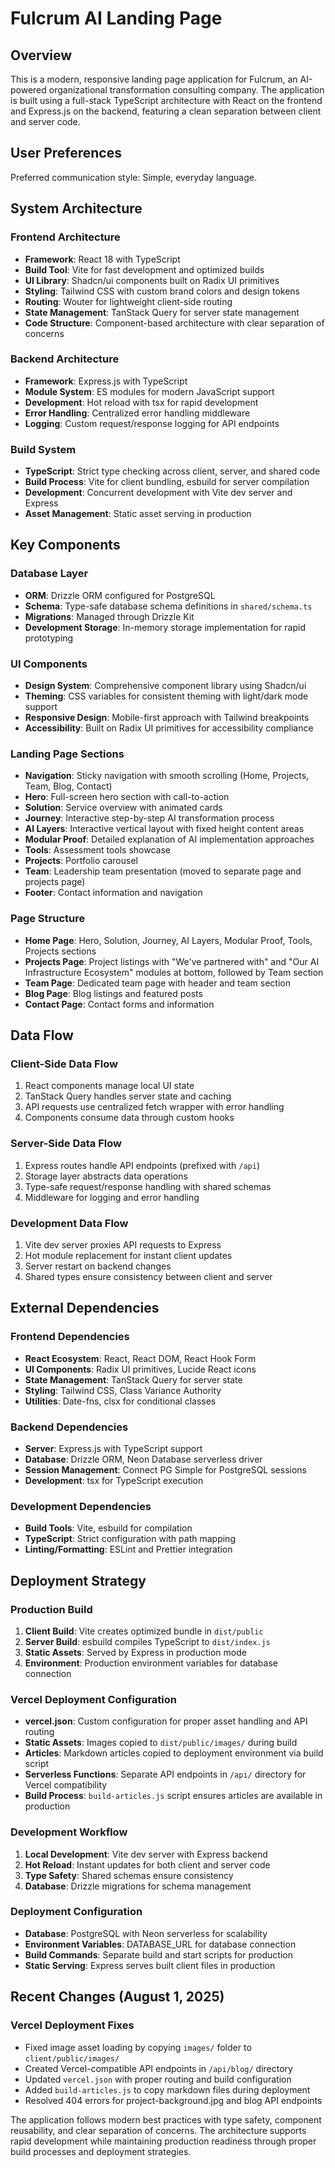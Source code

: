 # Fulcrum AI Landing Page

## Overview

This is a modern, responsive landing page application for Fulcrum, an AI-powered organizational transformation consulting company. The application is built using a full-stack TypeScript architecture with React on the frontend and Express.js on the backend, featuring a clean separation between client and server code.

## User Preferences

Preferred communication style: Simple, everyday language.

## System Architecture

### Frontend Architecture
- **Framework**: React 18 with TypeScript
- **Build Tool**: Vite for fast development and optimized builds
- **UI Library**: Shadcn/ui components built on Radix UI primitives
- **Styling**: Tailwind CSS with custom brand colors and design tokens
- **Routing**: Wouter for lightweight client-side routing
- **State Management**: TanStack Query for server state management
- **Code Structure**: Component-based architecture with clear separation of concerns

### Backend Architecture
- **Framework**: Express.js with TypeScript
- **Module System**: ES modules for modern JavaScript support
- **Development**: Hot reload with tsx for rapid development
- **Error Handling**: Centralized error handling middleware
- **Logging**: Custom request/response logging for API endpoints

### Build System
- **TypeScript**: Strict type checking across client, server, and shared code
- **Build Process**: Vite for client bundling, esbuild for server compilation
- **Development**: Concurrent development with Vite dev server and Express
- **Asset Management**: Static asset serving in production

## Key Components

### Database Layer
- **ORM**: Drizzle ORM configured for PostgreSQL
- **Schema**: Type-safe database schema definitions in `shared/schema.ts`
- **Migrations**: Managed through Drizzle Kit
- **Development Storage**: In-memory storage implementation for rapid prototyping

### UI Components
- **Design System**: Comprehensive component library using Shadcn/ui
- **Theming**: CSS variables for consistent theming with light/dark mode support
- **Responsive Design**: Mobile-first approach with Tailwind breakpoints
- **Accessibility**: Built on Radix UI primitives for accessibility compliance

### Landing Page Sections
- **Navigation**: Sticky navigation with smooth scrolling (Home, Projects, Team, Blog, Contact)
- **Hero**: Full-screen hero section with call-to-action
- **Solution**: Service overview with animated cards
- **Journey**: Interactive step-by-step AI transformation process
- **AI Layers**: Interactive vertical layout with fixed height content areas
- **Modular Proof**: Detailed explanation of AI implementation approaches
- **Tools**: Assessment tools showcase
- **Projects**: Portfolio carousel
- **Team**: Leadership team presentation (moved to separate page and projects page)
- **Footer**: Contact information and navigation

### Page Structure
- **Home Page**: Hero, Solution, Journey, AI Layers, Modular Proof, Tools, Projects sections
- **Projects Page**: Project listings with "We've partnered with" and "Our AI Infrastructure Ecosystem" modules at bottom, followed by Team section
- **Team Page**: Dedicated team page with header and team section
- **Blog Page**: Blog listings and featured posts
- **Contact Page**: Contact forms and information

## Data Flow

### Client-Side Data Flow
1. React components manage local UI state
2. TanStack Query handles server state and caching
3. API requests use centralized fetch wrapper with error handling
4. Components consume data through custom hooks

### Server-Side Data Flow
1. Express routes handle API endpoints (prefixed with `/api`)
2. Storage layer abstracts data operations
3. Type-safe request/response handling with shared schemas
4. Middleware for logging and error handling

### Development Data Flow
1. Vite dev server proxies API requests to Express
2. Hot module replacement for instant client updates
3. Server restart on backend changes
4. Shared types ensure consistency between client and server

## External Dependencies

### Frontend Dependencies
- **React Ecosystem**: React, React DOM, React Hook Form
- **UI Components**: Radix UI primitives, Lucide React icons
- **State Management**: TanStack Query for server state
- **Styling**: Tailwind CSS, Class Variance Authority
- **Utilities**: Date-fns, clsx for conditional classes

### Backend Dependencies
- **Server**: Express.js with TypeScript support
- **Database**: Drizzle ORM, Neon Database serverless driver
- **Session Management**: Connect PG Simple for PostgreSQL sessions
- **Development**: tsx for TypeScript execution

### Development Dependencies
- **Build Tools**: Vite, esbuild for compilation
- **TypeScript**: Strict configuration with path mapping
- **Linting/Formatting**: ESLint and Prettier integration

## Deployment Strategy

### Production Build
1. **Client Build**: Vite creates optimized bundle in `dist/public`
2. **Server Build**: esbuild compiles TypeScript to `dist/index.js`
3. **Static Assets**: Served by Express in production mode
4. **Environment**: Production environment variables for database connection

### Vercel Deployment Configuration
- **vercel.json**: Custom configuration for proper asset handling and API routing
- **Static Assets**: Images copied to `dist/public/images/` during build
- **Articles**: Markdown articles copied to deployment environment via build script
- **Serverless Functions**: Separate API endpoints in `/api/` directory for Vercel compatibility
- **Build Process**: `build-articles.js` script ensures articles are available in production

### Development Workflow
1. **Local Development**: Vite dev server with Express backend
2. **Hot Reload**: Instant updates for both client and server code
3. **Type Safety**: Shared schemas ensure consistency
4. **Database**: Drizzle migrations for schema management

### Deployment Configuration
- **Database**: PostgreSQL with Neon serverless for scalability
- **Environment Variables**: DATABASE_URL for database connection
- **Build Commands**: Separate build and start scripts for production
- **Static Serving**: Express serves built client files in production

## Recent Changes (August 1, 2025)

### Vercel Deployment Fixes
- Fixed image asset loading by copying `images/` folder to `client/public/images/`
- Created Vercel-compatible API endpoints in `/api/blog/` directory
- Updated `vercel.json` with proper routing and build configuration
- Added `build-articles.js` to copy markdown files during deployment
- Resolved 404 errors for project-background.jpg and blog API endpoints

The application follows modern best practices with type safety, component reusability, and clear separation of concerns. The architecture supports rapid development while maintaining production readiness through proper build processes and deployment strategies.